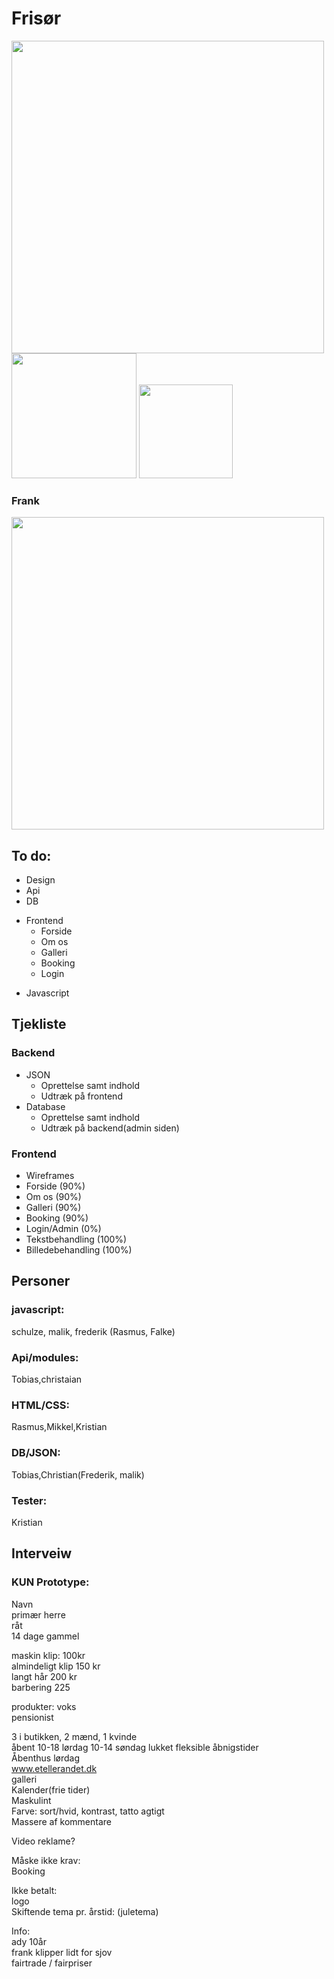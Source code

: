
# Frisør

<img src="hårknuden.svg" width="500">
<img src="hårknuden.svg" width="200">
<img src="hårknuden_small.svg" width="150">



### Frank

<img src="billeder/frank.png" width="500">

## To do:
- Design   
- Api  
- DB  
* Frontend
	* Forside
	* Om os
	* Galleri
	* Booking
	* Login
- Javascript  

## Tjekliste
### Backend
* JSON
	* Oprettelse samt indhold
	* Udtræk på frontend
* Database
	* Oprettelse samt indhold
	* Udtræk på backend(admin siden)
	
### Frontend
* Wireframes
* Forside (90%)
* Om os (90%)
* Galleri (90%)
* Booking (90%)
* Login/Admin (0%)
* Tekstbehandling (100%)
* Billedebehandling (100%)

## Personer
### javascript:
schulze, malik, frederik (Rasmus, Falke)

### Api/modules:
Tobias,christaian

### HTML/CSS:
Rasmus,Mikkel,Kristian

### DB/JSON:
Tobias,Christian(Frederik, malik)

### Tester:
Kristian

## Interveiw  
### KUN Prototype:

Navn  
primær herre  
råt  
14 dage gammel  


maskin klip: 100kr  
almindeligt klip 150 kr  
langt hår 200 kr  
barbering 225  


produkter: voks  
pensionist  


3 i butikken, 2 mænd, 1 kvinde  
åbent 10-18 lørdag 10-14 søndag lukket fleksible åbnigstider  
Åbenthus lørdag  
www.etellerandet.dk  
galleri  
Kalender(frie tider)  
Maskulint  
Farve: sort/hvid, kontrast, tatto agtigt  
Massere af kommentare  

Video reklame?  

Måske ikke krav:  
Booking  

Ikke betalt:  
logo  
Skiftende tema pr. årstid: (juletema)  

Info:  
ady 10år  
frank klipper lidt for sjov  
fairtrade / fairpriser  

